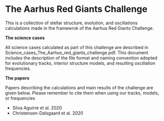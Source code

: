 # The Aarhus Red Giants Challenge

This is a collection of stellar structure, evolution, and oscillations calculations made in the framewrok of the Aarhus Red Giants Challenge. 

**The science cases**

All science cases calculated as part of this challenge are described in Science_cases_The_Aarhus_red_giants_challenge.pdf. This document includes the description of the file format and naming convention adopted for evolutionary tracks, interior structure models, and resulting oscillation frequencies.

**The papers**

Papers describing the calculations and main results of the challenge are given below. Please remember to cite them when using our tracks, models, or frequencies

* Silva Aguirre et al. 2020
* Christensen-Dalsgaard et al. 2020

